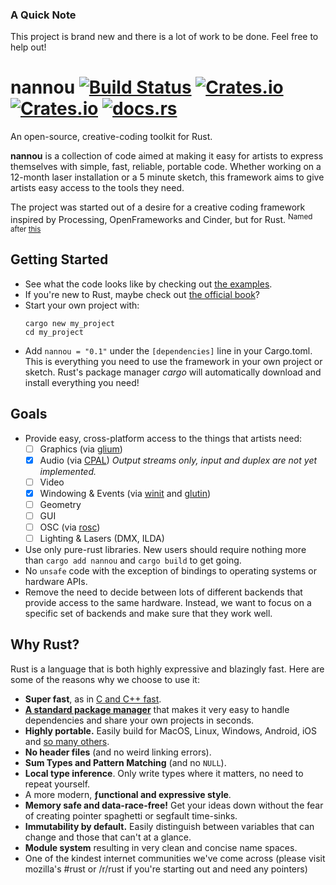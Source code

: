
### A Quick Note

This project is brand new and there is a lot of work to be done. Feel free to
help out!

# nannou [![Build Status](https://travis-ci.org/MindBuffer/nannou.svg?branch=master)](https://travis-ci.org/MindBuffer/nannou) [![Crates.io](https://img.shields.io/crates/v/nannou.svg)](https://crates.io/crates/nannou) [![Crates.io](https://img.shields.io/crates/l/nannou.svg)](https://github.com/MindBuffer/nannou/blob/master/LICENSE-MIT) [![docs.rs](https://docs.rs/nannou/badge.svg)](https://docs.rs/nannou/)


An open-source, creative-coding toolkit for Rust.

**nannou** is a collection of code aimed at making it easy for artists to
express themselves with simple, fast, reliable, portable code.  Whether working
on a 12-month laser installation or a 5 minute sketch, this framework aims to
give artists easy access to the tools they need.

The project was started out of a desire for a creative coding framework inspired
by Processing, OpenFrameworks and Cinder, but for Rust. <sup>Named after
[this](https://www.youtube.com/watch?v=A-Pkx37kYf4)</sup>

## Getting Started

- See what the code looks like by checking out [the examples]().
- If you're new to Rust, maybe check out [the official
  book](https://doc.rust-lang.org/book/)?
- Start your own project with:
  ```
  cargo new my_project
  cd my_project
  ```
- Add `nannou = "0.1"` under the `[dependencies]` line in your Cargo.toml.
  This is everything you need to use the framework in your own project or
  sketch. Rust's package manager *cargo* will automatically download and install
  everything you need!

## Goals

- Provide easy, cross-platform access to the things that artists need:
    - [ ] Graphics (via [glium](https://crates.io/crates/glium))
    - [x] Audio (via [CPAL](https://crates.io/crates/cpal)) *Output streams
      only, input and duplex are not yet implemented.*
    - [ ] Video
    - [x] Windowing & Events (via [winit](https://crates.io/crates/winit) and
      [glutin](https://crates.io/crates/glutin))
    - [ ] Geometry
    - [ ] GUI
    - [ ] OSC (via [rosc](https://crates.io/crates/rosc))
    - [ ] Lighting & Lasers (DMX, ILDA)
- Use only pure-rust libraries. New users should require nothing more than
  `cargo add nannou` and `cargo build` to get going.
- No `unsafe` code with the exception of bindings to operating systems or
  hardware APIs.
- Remove the need to decide between lots of different backends that provide
  access to the same hardware. Instead, we want to focus on a specific set of
  backends and make sure that they work well.

## Why Rust?

Rust is a language that is both highly expressive and blazingly fast. Here are
some of the reasons why we choose to use it:

- **Super fast**, as in [C and
  C++ fast](https://benchmarksgame.alioth.debian.org/u64q/compare.php?lang=rust&lang2=gpp).
- [**A standard package manager**](https://crates.io/) that makes it very
  easy to handle dependencies and share your own projects in seconds.
- **Highly portable.** Easily build for MacOS, Linux, Windows, Android, iOS and
  [so many others](https://forge.rust-lang.org/platform-support.html).
- **No header files** (and no weird linking errors).
- **Sum Types and Pattern Matching** (and no `NULL`).
- **Local type inference**. Only write types where it matters, no need to repeat
  yourself.
- A more modern, **ƒunctional and expressive style**.
- **Memory safe and data-race-free!** Get your ideas down without the fear of
  creating pointer spaghetti or segfault time-sinks.
- **Immutability by default.** Easily distinguish between variables that can
  change and those that can't at a glance.
- **Module system** resulting in very clean and concise name spaces.
- One of the kindest internet communities we've come across (please visit
  mozilla's #rust or /r/rust if you're starting out and need any pointers)
